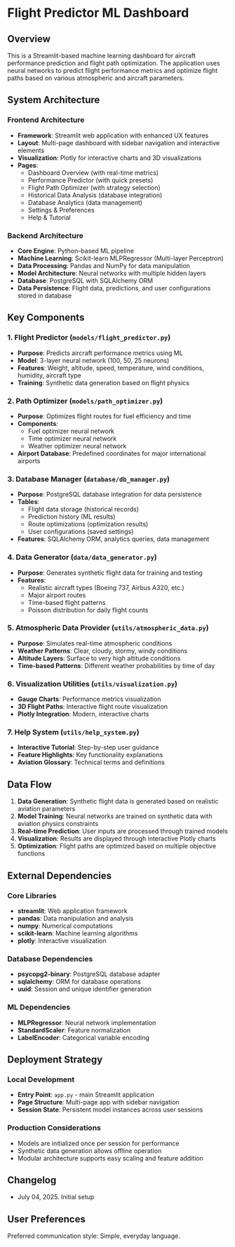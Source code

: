 # Flight Predictor ML Dashboard

## Overview

This is a Streamlit-based machine learning dashboard for aircraft performance prediction and flight path optimization. The application uses neural networks to predict flight performance metrics and optimize flight paths based on various atmospheric and aircraft parameters.

## System Architecture

### Frontend Architecture
- **Framework**: Streamlit web application with enhanced UX features
- **Layout**: Multi-page dashboard with sidebar navigation and interactive elements
- **Visualization**: Plotly for interactive charts and 3D visualizations
- **Pages**: 
  - Dashboard Overview (with real-time metrics)
  - Performance Predictor (with quick presets)
  - Flight Path Optimizer (with strategy selection)
  - Historical Data Analysis (database integration)
  - Database Analytics (data management)
  - Settings & Preferences
  - Help & Tutorial

### Backend Architecture
- **Core Engine**: Python-based ML pipeline
- **Machine Learning**: Scikit-learn MLPRegressor (Multi-layer Perceptron)
- **Data Processing**: Pandas and NumPy for data manipulation
- **Model Architecture**: Neural networks with multiple hidden layers
- **Database**: PostgreSQL with SQLAlchemy ORM
- **Data Persistence**: Flight data, predictions, and user configurations stored in database

## Key Components

### 1. Flight Predictor (`models/flight_predictor.py`)
- **Purpose**: Predicts aircraft performance metrics using ML
- **Model**: 3-layer neural network (100, 50, 25 neurons)
- **Features**: Weight, altitude, speed, temperature, wind conditions, humidity, aircraft type
- **Training**: Synthetic data generation based on flight physics

### 2. Path Optimizer (`models/path_optimizer.py`)
- **Purpose**: Optimizes flight routes for fuel efficiency and time
- **Components**: 
  - Fuel optimizer neural network
  - Time optimizer neural network
  - Weather optimizer neural network
- **Airport Database**: Predefined coordinates for major international airports

### 3. Database Manager (`database/db_manager.py`)
- **Purpose**: PostgreSQL database integration for data persistence
- **Tables**: 
  - Flight data storage (historical records)
  - Prediction history (ML results)
  - Route optimizations (optimization results)
  - User configurations (saved settings)
- **Features**: SQLAlchemy ORM, analytics queries, data management

### 4. Data Generator (`data/data_generator.py`)
- **Purpose**: Generates synthetic flight data for training and testing
- **Features**: 
  - Realistic aircraft types (Boeing 737, Airbus A320, etc.)
  - Major airport routes
  - Time-based flight patterns
  - Poisson distribution for daily flight counts

### 5. Atmospheric Data Provider (`utils/atmospheric_data.py`)
- **Purpose**: Simulates real-time atmospheric conditions
- **Weather Patterns**: Clear, cloudy, stormy, windy conditions
- **Altitude Layers**: Surface to very high altitude conditions
- **Time-based Patterns**: Different weather probabilities by time of day

### 6. Visualization Utilities (`utils/visualization.py`)
- **Gauge Charts**: Performance metrics visualization
- **3D Flight Paths**: Interactive flight route visualization
- **Plotly Integration**: Modern, interactive charts

### 7. Help System (`utils/help_system.py`)
- **Interactive Tutorial**: Step-by-step user guidance
- **Feature Highlights**: Key functionality explanations
- **Aviation Glossary**: Technical terms and definitions

## Data Flow

1. **Data Generation**: Synthetic flight data is generated based on realistic aviation parameters
2. **Model Training**: Neural networks are trained on synthetic data with aviation physics constraints
3. **Real-time Prediction**: User inputs are processed through trained models
4. **Visualization**: Results are displayed through interactive Plotly charts
5. **Optimization**: Flight paths are optimized based on multiple objective functions

## External Dependencies

### Core Libraries
- **streamlit**: Web application framework
- **pandas**: Data manipulation and analysis
- **numpy**: Numerical computations
- **scikit-learn**: Machine learning algorithms
- **plotly**: Interactive visualization

### Database Dependencies
- **psycopg2-binary**: PostgreSQL database adapter
- **sqlalchemy**: ORM for database operations
- **uuid**: Session and unique identifier generation

### ML Dependencies
- **MLPRegressor**: Neural network implementation
- **StandardScaler**: Feature normalization
- **LabelEncoder**: Categorical variable encoding

## Deployment Strategy

### Local Development
- **Entry Point**: `app.py` - main Streamlit application
- **Page Structure**: Multi-page app with sidebar navigation
- **Session State**: Persistent model instances across user sessions

### Production Considerations
- Models are initialized once per session for performance
- Synthetic data generation allows offline operation
- Modular architecture supports easy scaling and feature addition

## Changelog

- July 04, 2025. Initial setup

## User Preferences

Preferred communication style: Simple, everyday language.